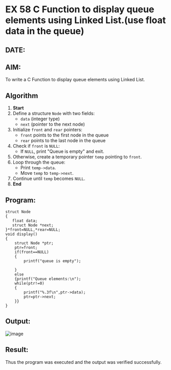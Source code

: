 # EX 58 C Function to display queue elements using Linked List.(use float data in the queue)
## DATE:
## AIM:
To write a C Function to display queue elements using Linked List.

## Algorithm

1. **Start**  
2. Define a structure `Node` with two fields:  
   - `data` (integer type)  
   - `next` (pointer to the next node)  
3. Initialize `front` and `rear` pointers:  
   - `front` points to the first node in the queue  
   - `rear` points to the last node in the queue  
4. Check if `front` is `NULL`:  
   - If `NULL`, print "Queue is empty" and exit.  
5. Otherwise, create a temporary pointer `temp` pointing to `front`.  
6. Loop through the queue:  
   - Print `temp->data`.  
   - Move `temp` to `temp->next`.  
7. Continue until `temp` becomes `NULL`.  
8. **End**  




## Program:
```
struct Node
{
   float data;
   struct Node *next;
}*front=NULL,*rear=NULL;
void display()
{
    struct Node *ptr;
    ptr=front;
    if(front==NULL)
    {
        printf("queue is empty");
        
    }
    else
    {printf("Queue elements:\n");
    while(ptr!=0)
    {
        printf("%.3f\n",ptr->data);
        ptr=ptr->next;
    }}
}
```

## Output:
![image](https://github.com/user-attachments/assets/b8dfe2ca-8868-454c-ae0b-769a11eeeaff)



## Result:
Thus the program was executed and the output was verified successfully.
